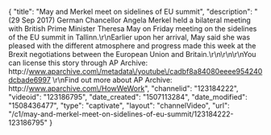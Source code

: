 {
    "title": "May and Merkel meet on sidelines of EU summit",
    "description": "(29 Sep 2017) German Chancellor Angela Merkel held a bilateral meeting with British Prime Minister Theresa May on Friday meeting on the sidelines of the EU summit in Tallinn.\r\nEarlier upon her arrival, May said she was pleased with the different atmosphere and progress made this week at the Brexit negotiations between the European Union and Britain.\r\n\r\n\r\nYou can license this story through AP Archive: http:\/\/www.aparchive.com\/metadata\/youtube\/cadbf8a84080eeee954240dcbade6997 \r\nFind out more about AP Archive: http:\/\/www.aparchive.com\/HowWeWork",
    "channelid": "123184222",
    "videoid": "123186795",
    "date_created": "1507113284",
    "date_modified": "1508436477",
    "type": "captivate",
    "layout": "channelVideo",
    "url": "\/c1\/may-and-merkel-meet-on-sidelines-of-eu-summit\/123184222-123186795"
}